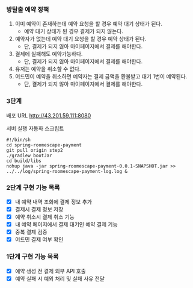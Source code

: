 ### 방탈출 예약 정책
1. 이미 예약이 존재하는데 예약 요청을 할 경우 예약 대기 상태가 된다.
   - 예약 대기 상태가 된 경우 결제가 되지 않는다.
2. 예약자가 없는데 예약 대기 요청을 할 경우 예약 상태가 된다.
   - 단, 결제가 되지 않아 마이페이지에서 결제를 해야한다.
3. 결제에 실패해도 예약가능하다.
   - 단, 결제가 되지 않아 마이페이지에서 결제를 해야한다.
4. 유저는 예약을 취소할 수 없다.
5. 어드민이 예약을 취소하면 예약자는 결제 금액을 환불받고 대기 1번이 예약된다.
   - 단, 결제가 되지 않아 마이페이지에서 결제를 해야한다.

### 3단계
배포 URL
http://43.201.59.111:8080

서버 실행 자동화 스크립트
```shell
#!/bin/sh
cd spring-roomescape-payment
git pull origin step2
./gradlew bootJar
cd build/libs
nohup java -jar spring-roomescape-payment-0.0.1-SNAPSHOT.jar >> ../../log/spring-roomescape-payment-log.log &
```

### 2단계 구현 기능 목록
- [x] 내 예약 내역 조회에 결제 정보 추가
- [x] 결제시 결제 정보 저장
- [x] 예약 취소시 결제 취소 기능 
- [x] 내 예약 페이지에서 결제 대기인 예약 결제 기능
- [x] 중복 결제 검증
- [x] 어드민 결제 여부 확인

### 1단계 구현 기능 목록
- [x] 예약 생성 전 결제 외부 API 호출
- [x] 예약 실패 시 예외 처리 및 실패 사유 전달
